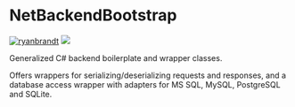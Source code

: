 ﻿# NetBackendBootstrap

[![ryanbrandt](https://circleci.com/gh/ryanbrandt/NetBackendBootstrap.svg?style=svg)](https://app.circleci.com/pipelines/github/ryanbrandt/NetBackendBootstrap)
<a href="https://codeclimate.com/github/ryanbrandt/NetBackendBootstrap/maintainability"><img src="https://api.codeclimate.com/v1/badges/b7c0537420231eabdbd4/maintainability" /></a>

Generalized C# backend boilerplate and wrapper classes.

Offers wrappers for serializing/deserializing requests and responses, and a database access wrapper
with adapters for MS SQL, MySQL, PostgreSQL and SQLite.
